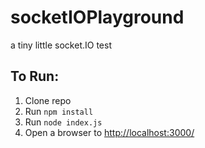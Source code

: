 # socketIOPlayground
a tiny little socket.IO test

## To Run:

1. Clone repo
2. Run ```npm install```
3. Run ```node index.js```
4. Open a browser to [http://localhost:3000/](http://localhost:3000/)

